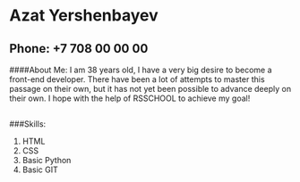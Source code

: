 # Azat Yershenbayev
## Phone: +7 708 00 00 00
####About Me: 
I am 38 years old, I have a very big desire to become
a front-end developer. There have been a lot of 
attempts to master this passage on their own,
but it has not yet been possible to advance
deeply on their own. I hope with the help of RSSCHOOL to achieve my goal!
##
###Skills:
1. HTML
2. CSS
3. Basic Python
4. Basic GIT
##
             

 
